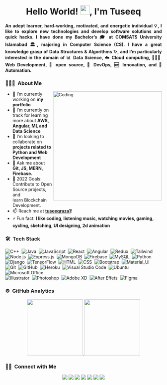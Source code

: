 
<h1 align="center">Hello World! <img src = "https://raw.githubusercontent.com/MartinHeinz/MartinHeinz/master/wave.gif" width = 30px>, I'm Tuseeq</h1>

<h4 align="justify">An adept learner, hard-working, motivated, and energetic individual 💡, I like to explore new technologies and develop software solutions and quick hacks. I have done my Bachelor’s 🎓 at COMSATS University Islamabad 🏛, majoring in Computer Science (CS). I have a great knowledge grasp of Data Structures & Algorithms ✨, and I’m particularly interested in the domain of 📊 Data Science, ☁️ Cloud computing, 👨🏻‍💻 Web Development, 📜 open source, 🚀 DevOps, 🆕 Innovation, and 🤖 Automation.</h4>


### 👨🏻‍💻 &nbsp;About Me
<p><img align="right" alt="Coding" width="350" src="https://cdn.dribbble.com/users/1162077/screenshots/3848914/programmer.gif"></p>

- 🔭 I’m currently working on **my portfolio**
- 🌱 I’m currently on track for learning more about **AWS, Angular, ML and Data Science**
- 👯 I’m looking to collaborate on **projects related to Python and Web Development**
- 💬 Ask me about **Git, JS, MERN, Firebase.**
- 🥅 2022 Goals: Contribute to Open Source projects, and learn Blockchain Development.
- 📫 Reach me at **[tuseeqraza1](https://www.linkedin.com/in/tuseeqraza1)**!
- ⚡ Fun fact: **I like coding, listening music, watching movies, gaming, cycling, sketching, UI designing, 2d animation**


### 🛠 &nbsp;Tech Stack
![C++](https://img.shields.io/badge/-C++-05122A?style=flat&logo=C%2B%2B&logoColor=00599C)&nbsp;
![Java](https://img.shields.io/badge/-Java-05122A?style=flat&logo=Java&logoColor=FFA518)&nbsp;
![JavaScript](https://img.shields.io/badge/-JavaScript-05122A?style=flat&logo=javascript)&nbsp;
![React](https://img.shields.io/badge/-React-05122A?style=flat&logo=react)&nbsp;
![Angular](https://img.shields.io/badge/Angular-05122A?style=flat&logo=angularjs&logoColor=red)&nbsp;
![Redux](https://img.shields.io/badge/-Redux-05122A?style=flat&logo=redux)&nbsp;
![Tailwind](https://img.shields.io/badge/-Tailwind_CSS-05122A?style=flat&&logo=tailwind-css)&nbsp;
![Node.js](https://img.shields.io/badge/-Node.js-05122A?style=flat&logo=node.js)&nbsp;
![Express.js](https://img.shields.io/badge/-Express.js-05122A?style=flat&logo=expressjs)&nbsp;
![MongoDB](https://img.shields.io/badge/-MongoDB-05122A?style=flat&logo=mongodb)&nbsp;
![Firebase](https://img.shields.io/badge/-Firebase-05122A?style=flat&logo=Firebase)&nbsp;
![MySQL](https://img.shields.io/badge/MySQL-05122A?style=flat&logo=mysql)&nbsp;
![Python](https://img.shields.io/badge/-Python-05122A?style=flat&logo=python)&nbsp;
![Django](https://img.shields.io/badge/-Django-05122A?style=flat&logo=django&logoColor=white)&nbsp;
![TensorFlow](https://img.shields.io/badge/-TensorFlow-05122A?style=flat&logo=tensor-flow)&nbsp;
![HTML](https://img.shields.io/badge/-HTML-05122A?style=flat&logo=HTML5)&nbsp;
![CSS](https://img.shields.io/badge/-CSS-05122A?style=flat&logo=CSS3&logoColor=1572B6)&nbsp;
![Bootstrap](https://img.shields.io/badge/-Bootstrap-05122A?style=flat&logo=bootstrap&logoColor=563D7C)&nbsp;
![Material_UI](https://img.shields.io/badge/-Material_UI-05122A?style=flat&logo=material-ui)&nbsp;\
![Git](https://img.shields.io/badge/-Git-05122A?style=flat&logo=git)&nbsp;
![GitHub](https://img.shields.io/badge/-GitHub-05122A?style=flat&logo=github)&nbsp;
![Heroku](https://img.shields.io/badge/-Heroku-05122A?style=flat&logo=heroku)&nbsp;
![Visual Studio Code](https://img.shields.io/badge/-Visual%20Studio%20Code-05122A?style=flat&logo=visual-studio-code&logoColor=007ACC)&nbsp;
![Ubuntu](https://img.shields.io/badge/-Ubuntu-05122A?style=flat-square&logo=ubuntu)&nbsp;
![Microsoft Office](https://img.shields.io/badge/Microsoft_Office-05122A?style=flat&logo=microsoft-office&logoColor=white)&nbsp;\
![Illustrator](https://img.shields.io/badge/-Illustrator-05122A?style=flat&logo=adobe-illustrator)&nbsp;
![Photoshop](https://img.shields.io/badge/-Photoshop-05122A?style=flat&logo=adobe-photoshop)&nbsp;
![Adobe XD](https://img.shields.io/badge/Adobe%20XD-05122A?style=flat&logo=Adobe%20XD)&nbsp;
![After Effets](https://img.shields.io/badge/-After%20Effects-05122A?style=flat&logo=adobe-after-effects)&nbsp;
![Figma](https://img.shields.io/badge/Figma-05122A?style=flat&logo=figma)&nbsp;


### ⚙️ &nbsp;GitHub Analytics
<p align="center">
<a href="https://github.com/tuseeqraza1">
  <img height="180em" src="https://github-readme-stats.vercel.app/api?username=tuseeqraza1&show_icons=true&locale=en"/>
  <img height="180em" src="https://github-readme-stats.vercel.app/api/top-langs?username=tuseeqraza1&show_icons=true&locale=en&layout=compact"/>
</a>
</p>


### 🤝🏻 &nbsp;Connect with Me
<p align="center">
<a href="https://linkedin.com/in/tuseeqraza1"><img src="https://img.shields.io/badge/-Tuseeq%20Ahmed%20Raza-0077B5?style=flat&logo=Linkedin&logoColor=white"/></a>
<a href="tuseeqraza1@gmail.com"><img src="https://img.shields.io/badge/-tuseeqraza1-D14836?style=flat&logo=Gmail&logoColor=white"/></a>
<a href="https://twitter.com/tuseeqraza1"><img src="https://img.shields.io/badge/-@tuseeqraza1-00acee?style=flat&logo=Twitter&logoColor=white"/></a>
<a href="https://facebook.com/tuseeqraza1"><img src="https://img.shields.io/badge/-@tuseeqraza1-1877F2?style=flat&logo=Facebook&logoColor=white"/></a>
<a href="https://instagram.com/tuseeqraza1"><img src="https://img.shields.io/badge/-@tuseeqraza1-E4405F?style=flat&logo=Instagram&logoColor=white"/></a>
<a href="https://www.behance.net/tuseeqraza1"><img src="https://img.shields.io/badge/-@tuseeqraza1-1769FF?style=flat&logo=Behance&logoColor=white"/></a>
<a href="https://www.hackerrank.com/tuseeqraza1"><img src="https://img.shields.io/badge/-@tuseeqraza1-2EC866?style=flat&logo=HackerRank&logoColor=white"/></a>
</p>

